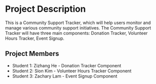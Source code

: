 # Project Description

This is a Community Support Tracker, which will help users monitor and manage various community support initiatives. The Community Support Tracker will have three main components: Donation Tracker, Volunteer Hours Tracker, Event Signup.

## Project Members

- Student 1: Zizhang He - Donation Tracker Component
- Student 2: Sion Kim - Volunteer Hours Tracker Component
- Student 3: Zachary Lam - Event Signup Component
